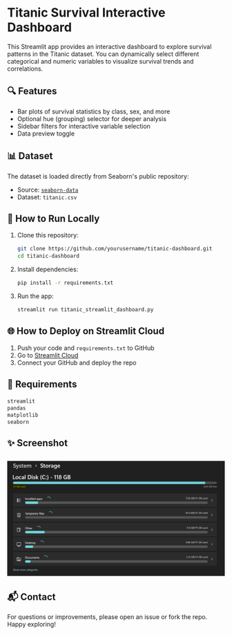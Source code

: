 # Titanic Survival Interactive Dashboard

This Streamlit app provides an interactive dashboard to explore survival patterns in the Titanic dataset. You can dynamically select different categorical and numeric variables to visualize survival trends and correlations.

## 🔍 Features
- Bar plots of survival statistics by class, sex, and more
- Optional hue (grouping) selector for deeper analysis
- Sidebar filters for interactive variable selection
- Data preview toggle

## 📊 Dataset
The dataset is loaded directly from Seaborn's public repository:
- Source: [`seaborn-data`](https://github.com/mwaskom/seaborn-data)
- Dataset: `titanic.csv`

## 🚀 How to Run Locally
1. Clone this repository:
   ```bash
   git clone https://github.com/yourusername/titanic-dashboard.git
   cd titanic-dashboard
   ```
2. Install dependencies:
   ```bash
   pip install -r requirements.txt
   ```
3. Run the app:
   ```bash
   streamlit run titanic_streamlit_dashboard.py
   ```

## 🌐 How to Deploy on Streamlit Cloud
1. Push your code and `requirements.txt` to GitHub
2. Go to [Streamlit Cloud](https://share.streamlit.io)
3. Connect your GitHub and deploy the repo

## 📝 Requirements
```
streamlit
pandas
matplotlib
seaborn
```

## ✨ Screenshot
![Dashboard Example](screenshot.png)
---

## 📬 Contact
For questions or improvements, please open an issue or fork the repo. Happy exploring!
